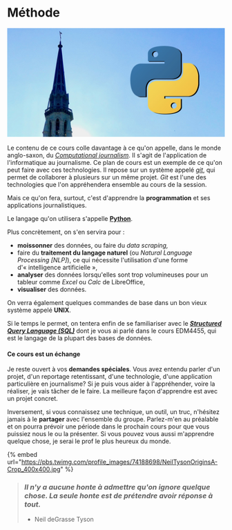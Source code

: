 # Méthode

![](../.gitbook/assets/uqam-clocher.jpeg)

Le contenu de ce cours colle davantage à ce qu'on appelle, dans le monde anglo-saxon, du [_Computational journalism_](https://cj2020.northeastern.edu). Il s'agit de l'application de l'informatique au journalisme. Ce plan de cours est un exemple de ce qu'on peut faire avec ces technologies. Il repose sur un système appelé [_git_](https://fr.wikipedia.org/wiki/Git), qui permet de collaborer à plusieurs sur un même projet. _Git_ est l'une des technologies que l'on appréhendera ensemble au cours de la session.

Mais ce qu'on fera, surtout, c'est d'apprendre la **programmation** et ses applications journalistiques.

Le langage qu'on utilisera s'appelle [**Python**](https://www.python.org).

Plus concrètement, on s'en servira pour :

* **moissonner** des données, ou faire du _data scraping,_
* faire du **traitement du langage naturel** (ou _Natural Language Processing \[NLP]_), ce qui nécessite l'utilisation d'une forme d'« intelligence artificielle »,
* **analyser** des données lorsqu'elles sont trop volumineuses pour un tableur comme _Excel_ ou _Calc_ de LibreOffice,
* **visualiser** des données.

On verra également quelques commandes de base dans un bon vieux système appelé **UNIX**.

Si le temps le permet, on tentera enfin de se familiariser avec le [_**Structured Query Language (SQL)**_](https://fr.wikipedia.org/wiki/Structured\_Query\_Language) dont je vous ai parlé dans le cours EDM4455, qui est le langage de la plupart des bases de données.

#### Ce cours est un échange

Je reste ouvert à vos **demandes spéciales**. Vous avez entendu parler d'un projet, d'un reportage retentissant, d'une technologie, d'une application particulière en journalisme? Si je puis vous aider à l'appréhender, voire la réaliser, je vais tâcher de le faire. La meilleure façon d'apprendre est avec un projet concret.

Inversement, si vous connaissez une technique, un outil, un truc, n'hésitez jamais à le **partager** avec l'ensemble du groupe. Parlez-m'en au préalable et on pourra prévoir une période dans le prochain cours pour que vous puissiez nous le ou la présenter. Si vous pouvez vous aussi m'apprendre quelque chose, je serai le prof le plus heureux du monde.

{% embed url="https://pbs.twimg.com/profile_images/74188698/NeilTysonOriginsA-Crop_400x400.jpg" %}

> ### _Il n'y a aucune honte à admettre qu'on ignore quelque chose. La seule honte est de prétendre avoir réponse à tout._
>
> * Neil deGrasse Tyson
